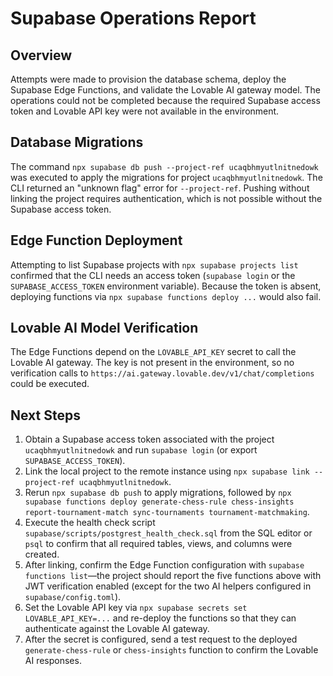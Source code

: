 # Supabase Operations Report

## Overview

Attempts were made to provision the database schema, deploy the Supabase Edge Functions, and validate the Lovable AI gateway model. The operations could not be completed because the required Supabase access token and Lovable API key were not available in the environment.

## Database Migrations

The command `npx supabase db push --project-ref ucaqbhmyutlnitnedowk` was executed to apply the migrations for project `ucaqbhmyutlnitnedowk`. The CLI returned an "unknown flag" error for `--project-ref`. Pushing without linking the project requires authentication, which is not possible without the Supabase access token.

## Edge Function Deployment

Attempting to list Supabase projects with `npx supabase projects list` confirmed that the CLI needs an access token (`supabase login` or the `SUPABASE_ACCESS_TOKEN` environment variable). Because the token is absent, deploying functions via `npx supabase functions deploy ...` would also fail.

## Lovable AI Model Verification

The Edge Functions depend on the `LOVABLE_API_KEY` secret to call the Lovable AI gateway. The key is not present in the environment, so no verification calls to `https://ai.gateway.lovable.dev/v1/chat/completions` could be executed.

## Next Steps

1. Obtain a Supabase access token associated with the project `ucaqbhmyutlnitnedowk` and run `supabase login` (or export `SUPABASE_ACCESS_TOKEN`).
2. Link the local project to the remote instance using `npx supabase link --project-ref ucaqbhmyutlnitnedowk`.
3. Rerun `npx supabase db push` to apply migrations, followed by `npx supabase functions deploy generate-chess-rule chess-insights report-tournament-match sync-tournaments tournament-matchmaking`.
4. Execute the health check script `supabase/scripts/postgrest_health_check.sql` from the SQL editor or `psql` to confirm that all required tables, views, and columns were created.
5. After linking, confirm the Edge Function configuration with `supabase functions list`—the project should report the five functions above with JWT verification enabled (except for the two AI helpers configured in `supabase/config.toml`).
6. Set the Lovable API key via `npx supabase secrets set LOVABLE_API_KEY=...` and re-deploy the functions so that they can authenticate against the Lovable AI gateway.
7. After the secret is configured, send a test request to the deployed `generate-chess-rule` or `chess-insights` function to confirm the Lovable AI responses.
